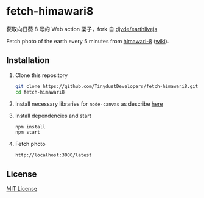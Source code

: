 fetch-himawari8
=======

获取向日葵 8 号的 Web action 栗子，fork 自 [djyde/earthlivejs](https://github.com/djyde/earthlivejs)

Fetch photo of the earth every 5 minutes from [himawari-8](http://himawari8.nict.go.jp/) ([wiki](https://en.wikipedia.org/wiki/Himawari_8)).

## Installation

1.  Clone this repository

    ```sh
    git clone https://github.com/TinydustDevelopers/fetch-himawari8.git
    cd fetch-himawari8
    ```

2.  Install necessary libraries for `node-canvas` as describe [here](https://github.com/Automattic/node-canvas#installation)

3.  Install dependencies and start

    ```sh
    npm install
    npm start
    ```

4.  Fetch photo

    ```
    http://localhost:3000/latest
    ```

## License

[MIT License](LICENSE)
